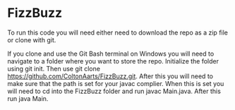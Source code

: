 # FizzBuzz

To run this code you will need either need to download the repo as a zip file or clone with git.

If you clone and use the Git Bash terminal on Windows you will need to navigate to a folder where you want to store the repo. Initialize the folder using git init. Then use git clone https://github.com/ColtonAarts/FizzBuzz.git. After this you will need to make sure that the path is set for your javac complier. When this is set you will need to cd into the FizzBuzz folder and run javac Main.java. After this run java Main. 
